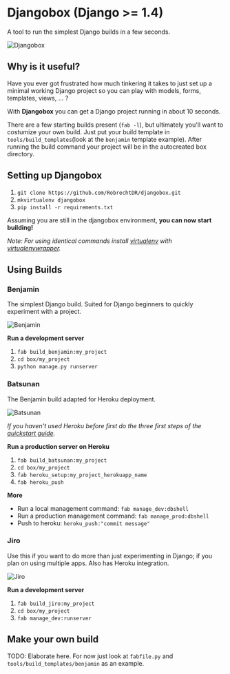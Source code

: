 Djangobox (Django >= 1.4)
======================
A tool to run the simplest Django builds in a few seconds.

![Djangobox](https://raw.github.com/RobrechtDR/djangobox/master/.misc/djangobox_logo.png)

Why is it useful?
----------------
Have you ever got frustrated how much tinkering it takes to just set up a minimal working Django project so you can play with models, forms, templates, views, ... ?

With **Djangobox** you can get a Django project running in about 10 seconds.

There are a few starting builds present (`fab -l`), but ultimately you'll want to costumize your own build. Just put your build template in `tools/build_templates`(look at the `benjamin` template example). After running the build command your project will be in the autocreated box directory. 

Setting up Djangobox
------------------------
1. `git clone https://github.com/RobrechtDR/djangobox.git`
2. `mkvirtualenv djangobox`
3. `pip install -r requirements.txt`

Assuming you are still in the djangobox environment, **you can now start building!**

*Note: For using identical commands install [virtualenv](http://www.virtualenv.org/) with [virtualenvwrapper](http://virtualenvwrapper.readthedocs.org/).*

Using Builds
------------


### Benjamin

The simplest Django build. Suited for Django beginners to quickly experiment with a project.

![Benjamin](https://raw.github.com/RobrechtDR/djangobox/master/.misc/benjamin.png)

**Run a development server**  
1. `fab build_benjamin:my_project`  
2. `cd box/my_project`  
3. `python manage.py runserver`  

### Batsunan

The Benjamin build adapted for Heroku deployment.

![Batsunan](https://raw.github.com/RobrechtDR/djangobox/master/.misc/batsunan.png)

*If you haven't used Heroku before first do the three first steps of the [quickstart guide](https://devcenter.heroku.com/articles/quickstart).*

**Run a production server on Heroku**  
1. `fab build_batsunan:my_project`  
2. `cd box/my_project`   
3. `fab heroku_setup:my_project_herokuapp_name`  
4. `fab heroku_push`

**More**  
* Run a local management command: `fab manage_dev:dbshell`  
* Run a production management command: `fab manage_prod:dbshell`  
* Push to heroku: `heroku_push:"commit message"`  

### Jiro

Use this if you want to do more than just experimenting in Django; if you plan on using multiple apps.
Also has Heroku integration.

![Jiro](https://raw.github.com/RobrechtDR/djangobox/master/.misc/jiro.png)

**Run a development server**     
1. `fab build_jiro:my_project`  
2. `cd box/my_project`   
3. `fab manage_dev:runserver`  


Make your own build
-------------------
TODO: Elaborate here. For now just look at `fabfile.py` and `tools/build_templates/benjamin` as an example.

